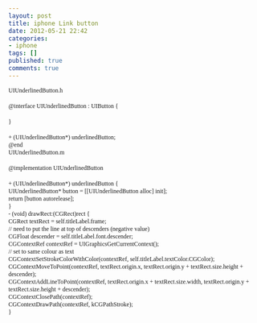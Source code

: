 ```yaml
---
layout: post
title: iphone Link button
date: 2012-05-21 22:42
categories:
- iphone
tags: []
published: true
comments: true
---
```

<p><p style="margin: 0.0px 0.0px 0.0px 0.0px; font: 12.0px Monaco;">UIUnderlinedButton.h</p>
<p style="margin: 0.0px 0.0px 0.0px 0.0px; font: 12.0px Monaco; min-height: 16.0px;"> </p>
<p style="margin: 0.0px 0.0px 0.0px 0.0px; font: 12.0px Monaco;">@interface UIUnderlinedButton : UIButton {</p>
<p style="margin: 0.0px 0.0px 0.0px 0.0px; font: 12.0px Monaco; min-height: 16.0px;"> </p>
<p style="margin: 0.0px 0.0px 0.0px 0.0px; font: 12.0px Monaco;">}</p>
<p style="margin: 0.0px 0.0px 0.0px 0.0px; font: 12.0px Monaco; min-height: 16.0px;"> </p>
<p style="margin: 0.0px 0.0px 0.0px 0.0px; font: 12.0px Monaco;">+ (UIUnderlinedButton*) underlinedButton;</p>
<p style="margin: 0.0px 0.0px 0.0px 0.0px; font: 12.0px Monaco;">@end</p>
<p style="margin: 0.0px 0.0px 0.0px 0.0px; font: 12.0px Monaco;">UIUnderlinedButton.m</p>
<p style="margin: 0.0px 0.0px 0.0px 0.0px; font: 12.0px Monaco; min-height: 16.0px;"> </p>
<p style="margin: 0.0px 0.0px 0.0px 0.0px; font: 12.0px Monaco;">@implementation UIUnderlinedButton</p>
<p style="margin: 0.0px 0.0px 0.0px 0.0px; font: 12.0px Monaco; min-height: 16.0px;"> </p>
<p style="margin: 0.0px 0.0px 0.0px 0.0px; font: 12.0px Monaco;">+ (UIUnderlinedButton*) underlinedButton {</p>
<p style="margin: 0.0px 0.0px 0.0px 0.0px; font: 12.0px Monaco;">UIUnderlinedButton* button = [[UIUnderlinedButton alloc] init];</p>
<p style="margin: 0.0px 0.0px 0.0px 0.0px; font: 12.0px Monaco;">return [button autorelease];</p>
<p style="margin: 0.0px 0.0px 0.0px 0.0px; font: 12.0px Monaco;">}</p>
<p style="margin: 0.0px 0.0px 0.0px 0.0px; font: 12.0px Monaco;">- (void) drawRect:(CGRect)rect {</p>
<p style="margin: 0.0px 0.0px 0.0px 0.0px; font: 12.0px Monaco;">CGRect textRect = self.titleLabel.frame;</p>
<p style="margin: 0.0px 0.0px 0.0px 0.0px; font: 12.0px Monaco;">// need to put the line at top of descenders (negative value)</p>
<p style="margin: 0.0px 0.0px 0.0px 0.0px; font: 12.0px Monaco;">CGFloat descender = self.titleLabel.font.descender;</p>
<p style="margin: 0.0px 0.0px 0.0px 0.0px; font: 12.0px Monaco;">CGContextRef contextRef = UIGraphicsGetCurrentContext();</p>
<p style="margin: 0.0px 0.0px 0.0px 0.0px; font: 12.0px Monaco;">// set to same colour as text</p>
<p style="margin: 0.0px 0.0px 0.0px 0.0px; font: 12.0px Monaco;">CGContextSetStrokeColorWithColor(contextRef, self.titleLabel.textColor.CGColor);</p>
<p style="margin: 0.0px 0.0px 0.0px 0.0px; font: 12.0px Monaco;">CGContextMoveToPoint(contextRef, textRect.origin.x, textRect.origin.y + textRect.size.height + descender);</p>
<p style="margin: 0.0px 0.0px 0.0px 0.0px; font: 12.0px Monaco;">CGContextAddLineToPoint(contextRef, textRect.origin.x + textRect.size.width, textRect.origin.y + textRect.size.height + descender);</p>
<p style="margin: 0.0px 0.0px 0.0px 0.0px; font: 12.0px Monaco;">CGContextClosePath(contextRef);</p>
<p style="margin: 0.0px 0.0px 0.0px 0.0px; font: 12.0px Monaco;">CGContextDrawPath(contextRef, kCGPathStroke);</p>
<p style="margin: 0.0px 0.0px 0.0px 0.0px; font: 12.0px Monaco;">}</p></p>
